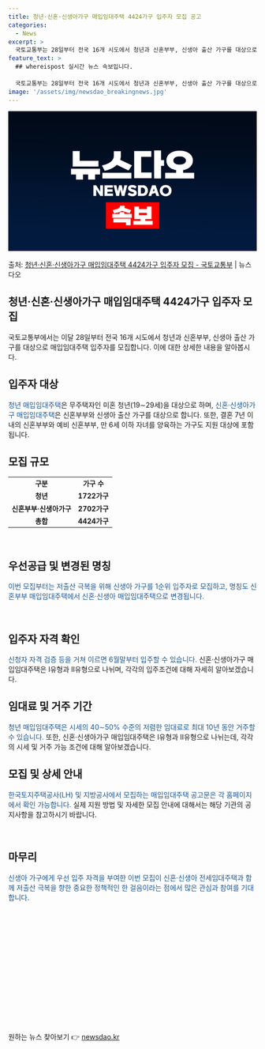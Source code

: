 ```yaml
---
title: 청년·신혼·신생아가구 매입임대주택 4424가구 입주자 모집 공고
categories:
  - News
excerpt: >
  국토교통부는 28일부터 전국 16개 시도에서 청년과 신혼부부, 신생아 출산 가구를 대상으로 매입임대주택 입주…
feature_text: >
  ## whereispost 실시간 뉴스 속보입니다.

  국토교통부는 28일부터 전국 16개 시도에서 청년과 신혼부부, 신생아 출산 가구를 대상으로 매입임대주택 입주…
image: '/assets/img/newsdao_breakingnews.jpg'
---
```


![뉴스다오 속보](/assets/img/newsdao_breakingnews.jpg)

<p>출처: <a href="https://newsdao.kr/3434" rel="dofollow">청년·신혼·신생아가구 매입임대주택 4424가구 입주자 모집 - 국토교통부</a> | 뉴스다오</p>

<h2>청년·신혼·신생아가구 매입임대주택 4424가구 입주자 모집</h2>
<p data-ke-size="size16">국토교통부에서는 이달 28일부터 전국 16개 시도에서 청년과 신혼부부, 신생아 출산 가구를 대상으로 매입임대주택 입주자를 모집합니다. 이에 대한 상세한 내용을 알아봅시다.</p>

<h2 data-ke-size="size26">입주자 대상</h2>
<p><span style="color: #1a5490;">청년 매입임대주택</span>은 무주택자인 미혼 청년(19∼29세)을 대상으로 하며, <span style="color: #1a5490;">신혼·신생아가구 매입임대주택</span>은 신혼부부와 신생아 출산 가구를 대상으로 합니다. 또한, 결혼 7년 이내의 신혼부부와 예비 신혼부부, 만 6세 이하 자녀를 양육하는 가구도 지원 대상에 포함됩니다.</p>

<h2 data-ke-size="size26">모집 규모</h2>
<table>
	<tr>
		<td style="text-align: center; height: 17px;"><b>구분</b></td>
		<td style="text-align: center; height: 17px;"><b>가구 수</b></td>
	</tr>
	<tr>
		<td style="text-align: center; height: 17px;"><b>청년</b></td>
		<td style="text-align: center; height: 17px;"><b>1722가구</b></td>
	</tr>
	<tr>
		<td style="text-align: center; height: 17px;"><b>신혼부부·신생아가구</b></td>
		<td style="text-align: center; height: 17px;"><b>2702가구</b></td>
	</tr>
	<tr>
		<td style="text-align: center; height: 17px;"><b>총합</b></td>
		<td style="text-align: center; height: 17px;"><b>4424가구</b></td>
	</tr>
</table>
<p data-ke-size="size16">&nbsp;</p>

<h2 data-ke-size="size26">우선공급 및 변경된 명칭</h2>
<p><span style="color: #1a5490;">이번 모집부터는 저출산 극복을 위해 신생아 가구를 1순위 입주자로 모집하고, 명칭도 신혼부부 매입임대주택에서 신혼·신생아 매입임대주택으로 변경됩니다.</span></p>
<p data-ke-size="size16">&nbsp;</p>

<h2 data-ke-size="size26">입주자 자격 확인</h2>
<p><span style="color: #1a5490;">신청자 자격 검증 등을 거쳐 이르면 6월말부터 입주할 수 있습니다.</span> 신혼·신생아가구 매입임대주택은 Ⅰ유형과 Ⅱ유형으로 나뉘며, 각각의 입주조건에 대해 자세히 알아보겠습니다.</p>

<h2 data-ke-size="size26">임대료 및 거주 기간</h2>
<p><span style="color: #1a5490;">청년 매입임대주택은 시세의 40∼50% 수준의 저렴한 임대료로 최대 10년 동안 거주할 수 있습니다.</span> 또한, 신혼·신생아가구 매입임대주택은 Ⅰ유형과 Ⅱ유형으로 나뉘는데, 각각의 시세 및 거주 가능 조건에 대해 알아보겠습니다.</p>

<h2 data-ke-size="size26">모집 및 상세 안내</h2>
<p><span style="color: #1a5490;">한국토지주택공사(LH) 및 지방공사에서 모집하는 매입임대주택 공고문은 각 홈페이지에서 확인 가능합니다.</span> 실제 지원 방법 및 자세한 모집 안내에 대해서는 해당 기관의 공지사항을 참고하시기 바랍니다.</p>
<p data-ke-size="size16">&nbsp;</p>

<h2 data-ke-size="size26">마무리</h2>
<p><span style="color: #1a5490;">신생아 가구에게 우선 입주 자격을 부여한 이번 모집이 신혼·신생아 전세임대주택과 함께 저출산 극복을 향한 중요한 정책적인 한 걸음이라는 점에서 많은 관심과 참여를 기대합니다.</span></p>
<p data-ke-size="size16">&nbsp;</p>
<p data-ke-size="size16">&nbsp;</p>
<p data-ke-size="size16">&nbsp;</p>
<p data-ke-size="size16">&nbsp;</p>
<p data-ke-size="size16">&nbsp;</p>
<p data-ke-size="size16">&nbsp;</p>
<p data-ke-size="size16">&nbsp;</p>
<p data-ke-size="size16">&nbsp;</p> 

원하는 뉴스 찾아보기 👉 <a href="https://newsdao.kr" rel="dofollow">newsdao.kr</a>


